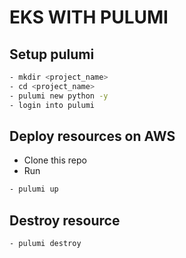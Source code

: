 # EKS WITH PULUMI

## Setup pulumi
```sh
- mkdir <project_name>
- cd <project_name>
- pulumi new python -y
- login into pulumi
```

## Deploy resources on AWS
- Clone this repo
- Run
```sh
- pulumi up
```

## Destroy resource
```sh
- pulumi destroy
```